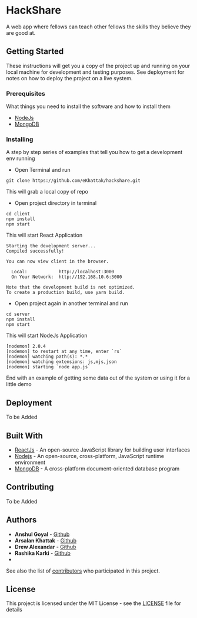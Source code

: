 # HackShare

A web app where fellows can teach other fellows the skills they believe they are good at.

## Getting Started

These instructions will get you a copy of the project up and running on your local machine for development and testing purposes. See deployment for notes on how to deploy the project on a live system.

### Prerequisites

What things you need to install the software and how to install them

- [NodeJs](https://nodejs.org/)
- [MongoDB](https://docs.mongodb.com/manual/administration/install-community/)

### Installing

A step by step series of examples that tell you how to get a development env running

- Open Terminal and run

```
git clone https://github.com/eKhattak/hackshare.git
```

This will grab a local copy of repo

- Open project directory in terminal

```
cd client
npm install
npm start
```

This will start React Application

```
Starting the development server...
Compiled successfully!

You can now view client in the browser.

  Local:            http://localhost:3000
  On Your Network:  http://192.168.10.6:3000

Note that the development build is not optimized.
To create a production build, use yarn build.
```

- Open project again in another terminal and run

```
cd server
npm install
npm start
```

This will start NodeJs Application

```
[nodemon] 2.0.4
[nodemon] to restart at any time, enter `rs`
[nodemon] watching path(s): *.*
[nodemon] watching extensions: js,mjs,json
[nodemon] starting `node app.js`
```

End with an example of getting some data out of the system or using it for a little demo

## Deployment

To be Added

## Built With

- [ReactJs](https://reactjs.org/) - An open-source JavaScript library for building user interfaces
- [Nodejs](https://nodejs.org/) - An open-source, cross-platform, JavaScript runtime environment
- [MongoDB](http://mongodb.com/) - A cross-platform document-oriented database program

## Contributing

To be Added

## Authors

- **Anshul Goyal** - [Github](https://github.com/anshulrgoyal)
- **Arsalan Khattak** - [Github](https://github.com/eKhattak)
- **Drew Alexandar** - [Github](https://github.com/Drewbi)
- **Rashika Karki** - [Github](https://github.com/RashikaKarki)
-

See also the list of [contributors](https://github.com/ekhattak/hackshare/contributors) who participated in this project.

## License

This project is licensed under the MIT License - see the [LICENSE](LICENSE) file for details
